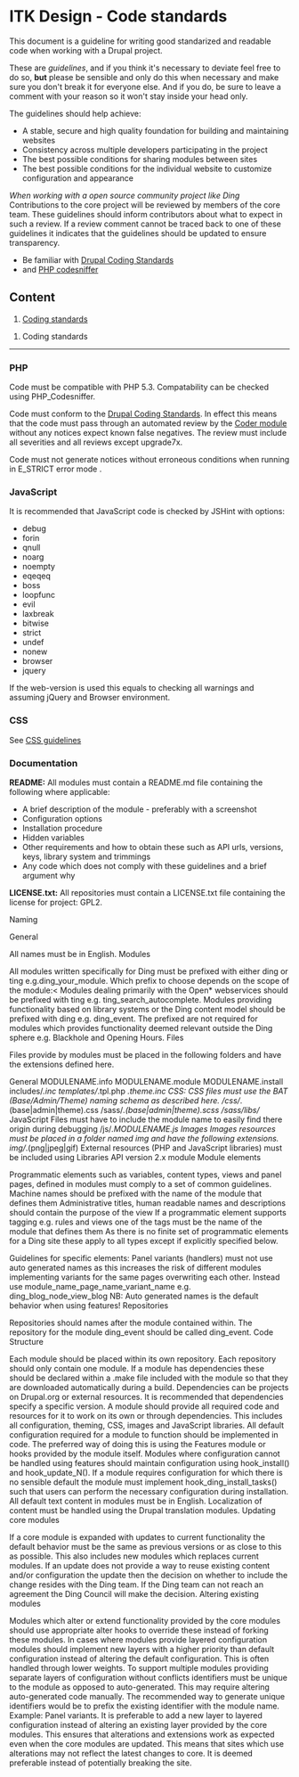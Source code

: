ITK Design - Code standards
==========

This document is a guideline for writing good standarized and readable code when working with a Drupal project.

These are *guidelines*, and if you think it's necessary to deviate feel free to do so, **but** please be sensible and only do this when necessary and make sure you don't break it for everyone else. And if you do, be sure to leave a comment with your reason so it won't stay inside your head only.

The guidelines should help achieve:

* A stable, secure and high quality foundation for building and maintaining websites
* Consistency across multiple developers participating in the project
* The best possible conditions for sharing modules between sites
* The best possible conditions for the individual website to customize configuration and appearance

*When working with a open source community project like Ding*  
Contributions to the core project will be reviewed by members of the core team. These guidelines should inform contributors about what to expect in such a review. If a review comment cannot be traced back to one of these guidelines it indicates that the guidelines should be updated to ensure transparency.

* Be familiar with [Drupal Coding Standards](https://drupal.org/coding-standards)
* and [PHP codesniffer](http://pear.php.net/manual/en/package.php.php-codesniffer.php)

Content
----------

1. [Coding standards](#coding_standards)

<a name="coding_standards"></a>
1. Coding standards
----------

### PHP

Code must be compatible with PHP 5.3. Compatability can be checked using PHP_Codesniffer.

Code must conform to the [Drupal Coding Standards](https://drupal.org/coding-standards). In effect this means that the code must pass through an automated review by the [Coder module](https://drupal.org/project/coder) without any notices expect known false negatives. The review must include all severities and all reviews except upgrade7x.

Code must not generate notices without erroneous conditions when running in E_STRICT error mode .

### JavaScript

It is recommended that JavaScript code is checked by JSHint with options:

* debug
* forin
* qnull
* noarg
* noempty
* eqeqeq
* boss
* loopfunc
* evil
* laxbreak
* bitwise
* strict
* undef
* nonew
* browser
* jquery

If the web-version is used this equals to checking all warnings and assuming jQuery and Browser environment.

### CSS

See [CSS guidelines](css-guidelines.md)
 
### Documentation

**README:** All modules must contain a README.md file containing the following where applicable:

* A brief description of the module - preferably with a screenshot
* Configuration options
* Installation procedure
* Hidden variables
* Other requirements and how to obtain these such as API urls, versions, keys, library system and trimmings
* Any code which does not comply with these guidelines and a brief argument why

**LICENSE.txt:** All repositories must contain a LICENSE.txt file containing the license for project: GPL2.


Naming

General

All names must be in English.
Modules

All modules written specifically for Ding must be prefixed with either ding or ting e.g.ding_your_module. Which prefix to choose depends on the scope of the module:<
Modules dealing primarily with the Open* webservices should be prefixed with ting e.g. ting_search_autocomplete.
Modules providing functionality based on library systems or the Ding content model should be prefixed with ding e.g. ding_event.
The prefixed are not required for modules which provides functionality deemed relevant outside the Ding sphere e.g. Blackhole and Opening Hours.
Files

Files provide by modules must be placed in the following folders and have the extensions defined here.

General
MODULENAME.info
MODULENAME.module
MODULENAME.install
includes/*.inc
templates/*.tpl.php
*.theme.inc
CSS:
CSS files must use the BAT (Base/Admin/Theme) naming schema as described here.
/css/*.(base|admin|theme).css
/sass/*.(base|admin|theme).scss
/sass/libs/*
JavaScript
Files must have to include the module name to easily find there origin during debugging
/js/*.MODULENAME.js
Images
Images resources must be placed in a folder named img and have the following extensions.
img/*.(png|jpeg|gif)
External resources (PHP and JavaScript libraries) must be included using Libraries API version 2.x module
Module elements

Programmatic elements such as variables, content types, views and panel pages, defined in modules must comply to a set of common guidelines.
Machine names should be prefixed with the name of the module that defines them
Administrative titles, human readable names and descriptions should contain the purpose of the view
If a programmatic element supports tagging e.g. rules and views one of the tags must be the name of the module that defines them 
As there is no finite set of programmatic elements for a Ding site these apply to all types except if explicitly specified below.

Guidelines for specific elements:
Panel variants (handlers) must not use auto generated names as this increases the risk of different modules implementing variants for the same pages overwriting each other. Instead use module_name_page_name_variant_name e.g. ding_blog_node_view_blog NB: Auto generated names is the default behavior when using features!
Repositories

Repositories should names after the module contained within. The repository for the module ding_event should be called ding_event.
Code Structure

Each module should be placed within its own repository. Each repository should only contain one module.
If a module has dependencies these should be declared within a .make file included with the module so that they are downloaded automatically during a build. Dependencies can be projects on Drupal.org or external resources. It is recommended that dependencies specify a specific version.
A module should provide all required code and resources for it to work on its own or through dependencies. This includes all configuration, theming, CSS, images and JavaScript libraries.
All default configuration required for a module to function should be implemented in code. The preferred way of doing this is using the Features module or hooks provided by the module itself. Modules where configuration cannot be handled using features should maintain configuration using hook_install() and hook_update_N().
If a module requires configuration for which there is no sensible default the module must implement hook_ding_install_tasks() such that users can perform the necessary configuration during installation.
All default text content in modules must be in English. Localization of content must be handled using the Drupal translation modules. 
Updating core modules

If a core module is expanded with updates to current functionality the default behavior must be the same as previous versions or as close to this as possible. This also includes new modules which replaces current modules.
If an update does not provide a way to reuse existing content and/or configuration the update then the decision on whether to include the change resides with the Ding team. If the Ding team can not reach an agreement the Ding Council will make the decision.
Altering existing modules

Modules which alter or extend functionality provided by the core modules should use appropriate alter hooks to override these instead of forking these modules.
In cases where modules provide layered configuration modules should implement new layers with a higher priority than default configuration instead of altering the default configuration. This is often handled through lower weights. To support multiple modules providing separate layers of configuration without conflicts identifiers must be unique to the module as opposed to auto-generated. This may require altering auto-generated code manually. The recommended way to generate unique identifiers would be to prefix the existing identifier with the module name. Example: Panel variants.
It is preferable to add a new layer to layered configuration instead of altering an existing layer provided by the core modules. This ensures that alterations and extensions work as expected even when the core modules are updated. This means that sites which use alterations may not reflect the latest changes to core. It is deemed preferable instead of potentially breaking the site.